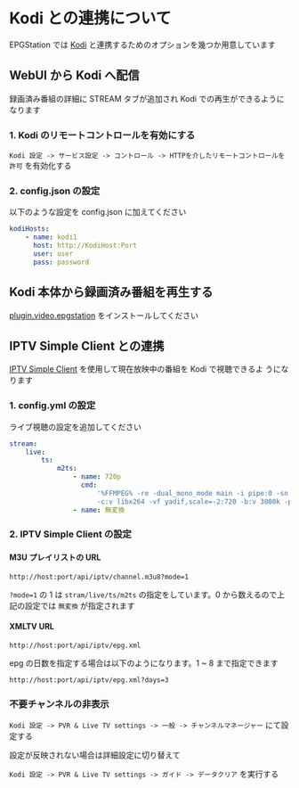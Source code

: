 # Kodi との連携について

EPGStation では [Kodi](https://kodi.tv/) と連携するためのオプションを幾つか用意しています

## WebUI から Kodi へ配信

録画済み番組の詳細に STREAM タブが追加され Kodi での再生ができるようになります

### 1. Kodi のリモートコントロールを有効にする

`Kodi 設定 -> サービス設定 -> コントロール -> HTTPを介したリモートコントロールを許可` を有効化する

### 2. config.json の設定

以下のような設定を config.json に加えてください

```yaml
kodiHosts:
    - name: kodi1
      host: http://KodiHost:Port
      user: user
      pass: password
```

## Kodi 本体から録画済み番組を再生する

[plugin.video.epgstation](https://github.com/l3tnun/plugin.video.epgstation) をインストールしてください

## IPTV Simple Client との連携

[IPTV Simple Client](https://kodi.wiki/view/Add-on:IPTV_Simple_Client) を使用して現在放映中の番組を Kodi で視聴できるよ
うになります

### 1. config.yml の設定

ライブ視聴の設定を追加してください

```yaml
stream:
    live:
        ts:
            m2ts:
                - name: 720p
                  cmd:
                      '%FFMPEG% -re -dual_mono_mode main -i pipe:0 -sn -threads 0 -c:a aac -ar 48000 -b:a 192k -ac 2
                      -c:v libx264 -vf yadif,scale=-2:720 -b:v 3000k -preset veryfast -y -f mpegts pipe:1'
                - name: 無変換
```

### 2. IPTV Simple Client の設定

#### M3U プレイリストの URL

```
http://host:port/api/iptv/channel.m3u8?mode=1
```

`?mode=1` の 1 は `stram/live/ts/m2ts` の指定をしています。0 から数えるので上記の設定では `無変換` が指定されます

#### XMLTV URL

```
http://host:port/api/iptv/epg.xml
```

epg の日数を指定する場合は以下のようになります。1 ~ 8 まで指定できます

```
http://host:port/api/iptv/epg.xml?days=3
```

### 不要チャンネルの非表示

`Kodi 設定 -> PVR & Live TV settings -> 一般 -> チャンネルマネージャー` にて設定する

設定が反映されない場合は詳細設定に切り替えて

`Kodi 設定 -> PVR & Live TV settings -> ガイド -> データクリア` を実行する
